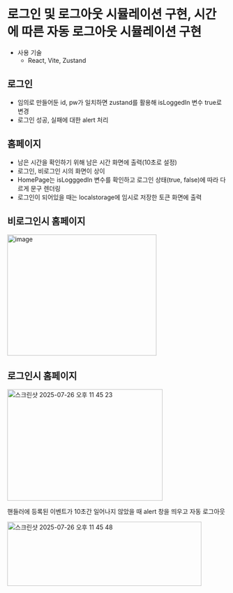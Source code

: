 # 로그인 및 로그아웃 시뮬레이션 구현, 시간에 따른 자동 로그아웃 시뮬레이션 구현

* 사용 기술
  * React, Vite, Zustand

## 로그인
* 임의로 만들어둔 id, pw가 일치하면 zustand를 활용해 isLoggedIn 변수 true로 변경
* 로그인 성공, 실패에 대한 alert 처리

## 홈페이지
* 남은 시간을 확인하기 위해 남은 시간 화면에 출력(10초로 설정)
* 로그인, 비로그인 시의 화면이 상이
* HomePage는 isLogggedIn 변수를 확인하고 로그인 상태(true, false)에 따라 다르게 문구 렌더링
* 로그인이 되어있을 때는 localstorage에 임시로 저장한 토큰 화면에 출력

## 비로그인시 홈페이지
<img width="342" height="277" alt="image" src="https://github.com/user-attachments/assets/ece44c5f-ac78-498b-ac41-bacb37217dfb" />


## 로그인시 홈페이지
<img width="356" height="255" alt="스크린샷 2025-07-26 오후 11 45 23" src="https://github.com/user-attachments/assets/db324c64-e7de-4e1b-a2d3-cb38e24e75de" />

핸들러에 등록된 이벤트가 10초간 일어나지 않았을 때 alert 창을 띄우고 자동 로그아웃

<img width="445" height="147" alt="스크린샷 2025-07-26 오후 11 45 48" src="https://github.com/user-attachments/assets/e9f31c4a-0c21-48c0-be9a-0ff97a980131" />


  


